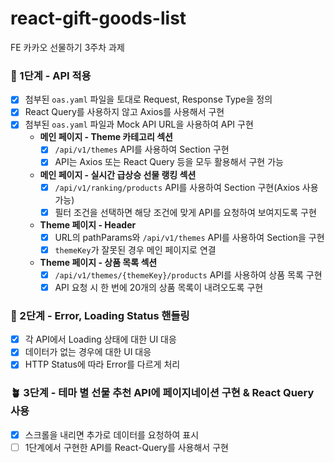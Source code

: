 # react-gift-goods-list
FE 카카오 선물하기 3주차 과제
### 🌱 1단계 - API 적용
- [X] 첨부된 `oas.yaml` 파일을 토대로 Request, Response Type을 정의
- [X] React Query를 사용하지 않고 Axios를 사용해서 구현
- [X] 첨부된 `oas.yaml` 파일과 Mock API URL을 사용하여 API 구현
	- **메인 페이지 - Theme 카테고리 섹션**
		- [X] `/api/v1/themes` API를 사용하여 Section 구현
		- [X] API는 Axios 또는 React Query 등을 모두 활용해서 구현 가능
	- **메인 페이지 - 실시간 급상승 선물 랭킹 섹션**
		- [X] `/api/v1/ranking/products` API를 사용하여 Section 구현(Axios 사용 가능)
		- [X] 필터 조건을 선택하면 해당 조건에 맞게 API를 요청하여 보여지도록 구현
	- **Theme 페이지 - Header**
		- [X] URL의 pathParams와 `/api/v1/themes` API를 사용하여 Section을 구현
		- [X] `themeKey`가 잘못된 경우 메인 페이지로 연결
	- **Theme 페이지 - 상품 목록 섹션**
		- [X] `/api/v1/themes/{themeKey}/products` API를 사용하여 상품 목록 구현
		- [X] API 요청 시 한 번에 20개의 상품 목록이 내려오도록 구현
### 🌿 2단계 - Error, Loading Status 핸들링
- [X] 각 API에서 Loading 상태에 대한 UI 대응
- [X] 데이터가 없는 경우에 대한 UI 대응
- [X] HTTP Status에 따라 Error를 다르게 처리
### 🪴 3단계 - 테마 별 선물 추천 API에 페이지네이션 구현 & React Query 사용
- [X] 스크롤을 내리면 추가로 데이터를 요청하여 표시
- [ ] 1단계에서 구현한 API를 React-Query를 사용해서 구현